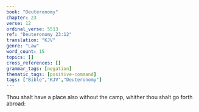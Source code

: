 ```yaml
---
book: "Deuteronomy"
chapter: 23
verse: 12
ordinal_verse: 5513
ref: "Deuteronomy 23:12"
translation: "KJV"
genre: "Law"
word_count: 15
topics: []
cross_references: []
grammar_tags: [negation]
thematic_tags: [positive-command]
tags: ["Bible","KJV","Deuteronomy"]
---
```

Thou shalt have a place also without the camp, whither thou shalt go forth abroad:
